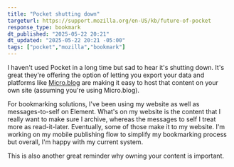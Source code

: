 ```yaml
---
title: "Pocket shutting down"
targeturl: https://support.mozilla.org/en-US/kb/future-of-pocket
response_type: bookmark
dt_published: "2025-05-22 20:21"
dt_updated: "2025-05-22 20:21 -05:00"
tags: ["pocket","mozilla","bookmark"]
---
```


I haven't used Pocket in a long time but sad to hear it's shutting down. It's great they're offering the option of letting you export your data and platforms like [Micro.blog](https://www.manton.org/2025/05/22/with-pocket-shutting-down-ive.html) are making it easy to host that content on your own site (assuming you're using Micro.blog).

For bookmarking solutions, I've been using my website as well as messages-to-self on Element. What's on my website is the content that I really want to make sure I archive, whereas the messages to self I treat more as read-it-later. Eventually, some of those make it to my website. I'm working on my mobile publishing flow to simplify my bookmarking process but overall, I'm happy with my current system. 

This is also another great reminder why owning your content is important.